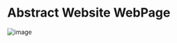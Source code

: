 <h1>Abstract Website WebPage</h1>

![image](https://github.com/abhistark007/Abstract-Website-Page/assets/58290134/77bb1b3d-6b99-45c5-9382-cb0fd5237135)
